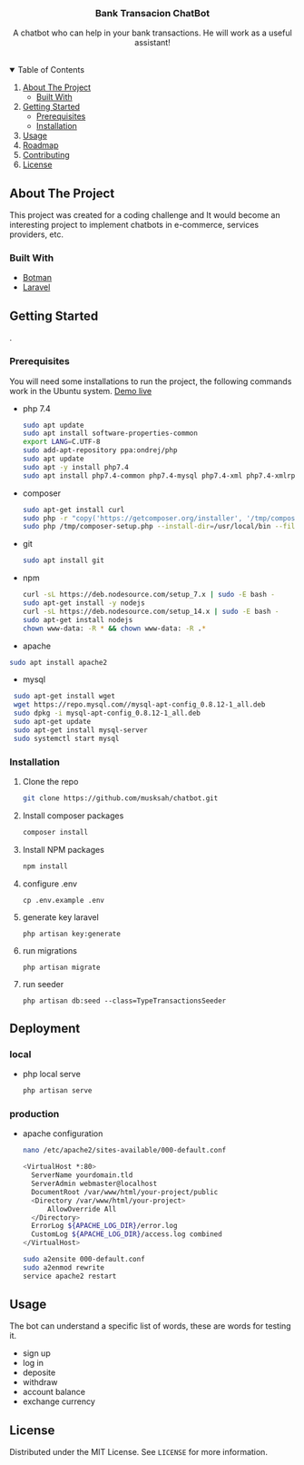 <!--
*** Thanks for checking out the Best-README-Template. If you have a suggestion
*** that would make this better, please fork the repo and create a pull request
*** or simply open an issue with the tag "enhancement".
*** Thanks again! Now go create something AMAZING! :D
-->



<!-- PROJECT SHIELDS -->
<!--
*** I'm using markdown "reference style" links for readability.
*** Reference links are enclosed in brackets [ ] instead of parentheses ( ).
*** See the bottom of this document for the declaration of the reference variables
*** for contributors-url, forks-url, etc. This is an optional, concise syntax you may use.
*** https://www.markdownguide.org/basic-syntax/#reference-style-links
-->

<!-- PROJECT LOGO -->
<br />
<p align="center">
  <h3 align="center">Bank Transacion ChatBot</h3>

  <p align="center">
    A chatbot who can help in your bank transactions. He will work as a useful assistant!
    <br />
    <br />
  </p>
</p>



<!-- TABLE OF CONTENTS -->
<details open="open">
  <summary>Table of Contents</summary>
  <ol>
    <li>
      <a href="#about-the-project">About The Project</a>
      <ul>
        <li><a href="#built-with">Built With</a></li>
      </ul>
    </li>
    <li>
      <a href="#getting-started">Getting Started</a>
      <ul>
        <li><a href="#prerequisites">Prerequisites</a></li>
        <li><a href="#installation">Installation</a></li>
      </ul>
    </li>
    <li><a href="#usage">Usage</a></li>
    <li><a href="#roadmap">Roadmap</a></li>
    <li><a href="#contributing">Contributing</a></li>
    <li><a href="#license">License</a></li>
  </ol>
</details>



<!-- ABOUT THE PROJECT -->
## About The Project

This project was created for a coding challenge and It would become an interesting project to implement chatbots in e-commerce, services providers, etc. 

### Built With

* [Botman](https://botman.io)
* [Laravel](https://laravel.com)


<!-- GETTING STARTED -->
## Getting Started

.

### Prerequisites

You will need some installations to run the project, the following commands work in the Ubuntu system.
[Demo live](http://www.sebastian-hr.com)

* php 7.4
  ```sh
  sudo apt update
  sudo apt install software-properties-common
  export LANG=C.UTF-8
  sudo add-apt-repository ppa:ondrej/php
  sudo apt update
  sudo apt -y install php7.4
  sudo apt install php7.4-common php7.4-mysql php7.4-xml php7.4-xmlrpc php7.4-curl php7.4-gd php7.4-imagick php7.4-cli php7.4-dev php7.4-imap php7.4-mbstring    php7.4-opcache php7.4-soap php7.4-zip php7.4-intl -y
  ```
* composer
  ```sh
  sudo apt-get install curl
  sudo php -r "copy('https://getcomposer.org/installer', '/tmp/composer-setup.php');"
  sudo php /tmp/composer-setup.php --install-dir=/usr/local/bin --filename=composer
  ``` 
* git
  ```sh
  sudo apt install git
  ```
* npm
  ```sh
  curl -sL https://deb.nodesource.com/setup_7.x | sudo -E bash -
  sudo apt-get install -y nodejs
  curl -sL https://deb.nodesource.com/setup_14.x | sudo -E bash -
  sudo apt-get install nodejs
  chown www-data: -R * && chown www-data: -R .*
  ```
 * apache
  ```sh
  sudo apt install apache2
  ```
 * mysql   
 ```sh
  sudo apt-get install wget
  wget https://repo.mysql.com//mysql-apt-config_0.8.12-1_all.deb
  sudo dpkg -i mysql-apt-config_0.8.12-1_all.deb
  sudo apt-get update
  sudo apt-get install mysql-server
  sudo systemctl start mysql
  ```
  
### Installation

1. Clone the repo
   ```sh
   git clone https://github.com/musksah/chatbot.git
   ```
2. Install composer packages
   ```sh
   composer install
   ```
3. Install NPM packages
   ```sh
   npm install
   ```
4. configure .env
   ```JS
   cp .env.example .env
   ```
5. generate key laravel
   ```JS
   php artisan key:generate
   ```
6. run migrations
   ```JS
   php artisan migrate
   ```
7. run seeder
   ```JS
   php artisan db:seed --class=TypeTransactionsSeeder
   ```
## Deployment

### local
* php local serve
  ```sh
  php artisan serve
  ```
### production
* apache configuration
  ```sh
  nano /etc/apache2/sites-available/000-default.conf
  
  <VirtualHost *:80>
    ServerName yourdomain.tld
    ServerAdmin webmaster@localhost
    DocumentRoot /var/www/html/your-project/public
    <Directory /var/www/html/your-project>
        AllowOverride All
    </Directory>
    ErrorLog ${APACHE_LOG_DIR}/error.log
    CustomLog ${APACHE_LOG_DIR}/access.log combined
  </VirtualHost>
  
  sudo a2ensite 000-default.conf
  sudo a2enmod rewrite
  service apache2 restart
<!-- USAGE EXAMPLES -->
## Usage

The bot can understand a specific list of words, these are words for testing it.

- sign up
- log in
- deposite
- withdraw
- account balance
- exchange currency


<!-- LICENSE -->
## License

Distributed under the MIT License. See `LICENSE` for more information.
